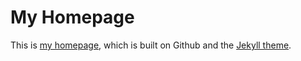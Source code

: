 # My Homepage
This is [my homepage](https://wang-yulei.github.io/), which is built on Github and the [Jekyll theme](https://github.com/yalin-liu/yalin-liu.github.io).

